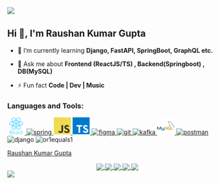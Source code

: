 <!--horizontal divider(gradiant)-->
<img src="https://user-images.githubusercontent.com/73097560/115834477-dbab4500-a447-11eb-908a-139a6edaec5c.gif">

<h2>Hi 👋, I'm Raushan Kumar Gupta </h2>


- 🌱 I’m currently learning **Django, FastAPI, SpringBoot, GraphQL etc.**

- 💬 Ask me about **Frontend (ReactJS/TS) , Backend(Springboot) , DB(MySQL)**


- ⚡ Fun fact **Code | Dev | Music**

<h3 align="left">Languages and Tools:</h3>
<p align="left"> 
  <a href="https://reactjs.org/" target="_blank" rel="noreferrer"> <img src="https://raw.githubusercontent.com/devicons/devicon/master/icons/react/react-original-wordmark.svg" alt="react" width="40" height="40"/> </a>
  <a href="https://spring.io/" target="_blank" rel="noreferrer"> <img src="https://www.vectorlogo.zone/logos/springio/springio-icon.svg" alt="spring" width="40" height="40"/> </a>
  <a href="https://developer.mozilla.org/en-US/docs/Web/JavaScript" target="_blank" rel="noreferrer"> <img src="https://raw.githubusercontent.com/devicons/devicon/master/icons/javascript/javascript-original.svg" alt="javascript" width="40" height="40"/> </a>
  <a href="https://www.typescriptlang.org/" target="_blank" rel="noreferrer"> <img src="https://raw.githubusercontent.com/devicons/devicon/master/icons/typescript/typescript-original.svg" alt="typescript" width="40" height="40"/> </a>
  <a href="https://www.figma.com/" target="_blank" rel="noreferrer"> <img src="https://www.vectorlogo.zone/logos/figma/figma-icon.svg" alt="figma" width="40" height="40"/> </a>
  <a href="https://git-scm.com/" target="_blank" rel="noreferrer"> <img src="https://www.vectorlogo.zone/logos/git-scm/git-scm-icon.svg" alt="git" width="40" height="40"/> </a>
  <a href="https://kafka.apache.org/" target="_blank" rel="noreferrer"> <img src="https://www.vectorlogo.zone/logos/apache_kafka/apache_kafka-icon.svg" alt="kafka" width="40" height="40"/> </a>
  <a href="https://www.mysql.com/" target="_blank" rel="noreferrer"> <img src="https://raw.githubusercontent.com/devicons/devicon/master/icons/mysql/mysql-original-wordmark.svg" alt="mysql" width="40" height="40"/> </a>
  <a href="https://postman.com" target="_blank" rel="noreferrer"> <img src="https://www.vectorlogo.zone/logos/getpostman/getpostman-icon.svg" alt="postman" width="40" height="40"/> </a>
  <img src="https://cdn.worldvectorlogo.com/logos/django.svg" alt="django" width="40" height="40"/>
  <img src="https://fastapi.tiangolo.com/img/logo-margin/logo-teal.png" alt="or1equals1" height="30" width="100" />  
</p>

[Raushan Kumar Gupta](https://github.com/raushan3737)



<div align="center">
<a href="https://github.com/raushan3737">
<img align="center" src="http://github-profile-summary-cards.vercel.app/api/cards/stats?username=raushan3737&theme=2077" height="180em" />
<img align="center" src="http://github-profile-summary-cards.vercel.app/api/cards/most-commit-language?username=raushan3737&theme=2077" height="180em" />
<img align="center" src="http://github-profile-summary-cards.vercel.app/api/cards/repos-per-language?username=raushan3737&theme=2077" height="180em" />
<img align="center" src="http://github-profile-summary-cards.vercel.app/api/cards/productive-time?username=raushan3737&theme=2077" height="180em" />
<img align="center" src="http://github-profile-summary-cards.vercel.app/api/cards/profile-details?username=raushan3737&theme=2077" height="180em" />
</div>

<!--horizontal divider(gradiant)-->
<img src="https://user-images.githubusercontent.com/73097560/115834477-dbab4500-a447-11eb-908a-139a6edaec5c.gif">
